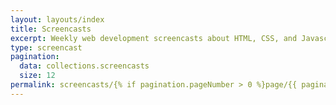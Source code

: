 ```yaml
---
layout: layouts/index
title: Screencasts
excerpt: Weekly web development screencasts about HTML, CSS, and Javascript.
type: screencast
pagination:
  data: collections.screencasts
  size: 12
permalink: screencasts/{% if pagination.pageNumber > 0 %}page/{{ pagination.pageNumber }}{% else %}index{% endif %}.html
---
```

